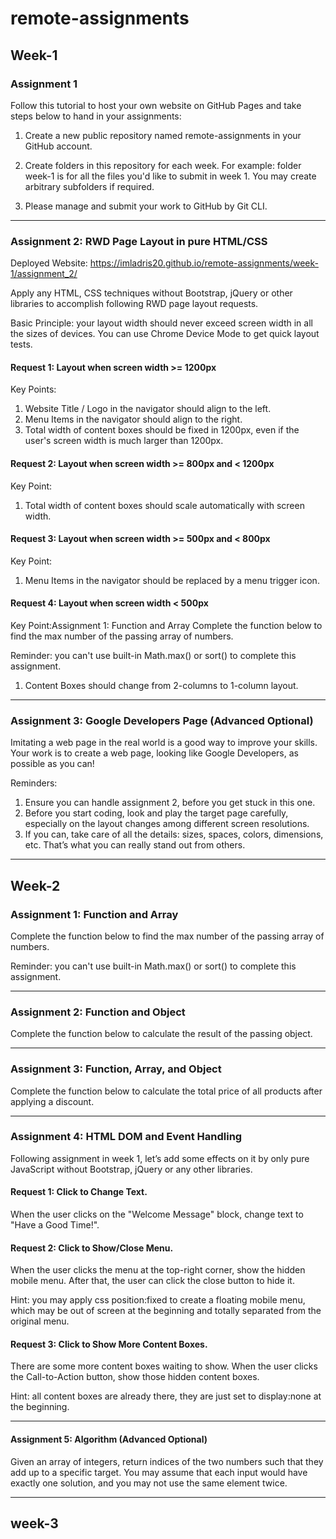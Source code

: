 # remote-assignments

## Week-1

### Assignment 1
Follow this tutorial to host your own website on GitHub Pages and take steps below to hand
in your assignments:
1. Create a new public repository named remote-assignments in your GitHub account.
2. Create folders in this repository for each week. For example: folder week-1 is for all
the files you'd like to submit in week 1. You may create arbitrary subfolders if required.

3. Please manage and submit your work to GitHub by Git CLI.

---

### Assignment 2: RWD Page Layout in pure HTML/CSS
Deployed Website: https://imladris20.github.io/remote-assignments/week-1/assignment_2/

Apply any HTML, CSS techniques without Bootstrap, jQuery or other libraries to accomplish
following RWD page layout requests.

Basic Principle: your layout width should never exceed screen width in all the sizes of
devices. You can use Chrome Device Mode to get quick layout tests.

#### Request 1: Layout when screen width >= 1200px
Key Points:
1. Website Title / Logo in the navigator should align to the left.
2. Menu Items in the navigator should align to the right.
3. Total width of content boxes should be fixed in 1200px, even if the user's screen
width is much larger than 1200px.

#### Request 2: Layout when screen width >= 800px and < 1200px
Key Point:
1. Total width of content boxes should scale automatically with screen width.

#### Request 3: Layout when screen width >= 500px and < 800px
Key Point:
1. Menu Items in the navigator should be replaced by a menu trigger icon.

#### Request 4: Layout when screen width < 500px
Key Point:Assignment 1: Function and Array
Complete the function below to find the max number of the passing array of numbers.

Reminder: you can't use built-in Math.max() or sort() to complete this assignment.
1. Content Boxes should change from 2-columns to 1-column layout.

---

### Assignment 3: Google Developers Page (Advanced Optional)
Imitating a web page in the real world is a good way to improve your skills. Your work is to
create a web page, looking like Google Developers, as possible as you can!

Reminders:
1. Ensure you can handle assignment 2, before you get stuck in this one.
2. Before you start coding, look and play the target page carefully, especially on the
layout changes among different screen resolutions.
3. If you can, take care of all the details: sizes, spaces, colors, dimensions, etc. That’s
what you can really stand out from others.

---

## Week-2

### Assignment 1: Function and Array

Complete the function below to find the max number of the passing array of numbers.

Reminder: you can't use built-in Math.max() or sort() to complete this assignment.

---

### Assignment 2: Function and Object
Complete the function below to calculate the result of the passing object.

---

### Assignment 3: Function, Array, and Object
Complete the function below to calculate the total price of all products after applying a
discount.

---

### Assignment 4: HTML DOM and Event Handling
Following assignment in week 1, let’s add some effects on it by only pure JavaScript without
Bootstrap, jQuery or any other libraries.

#### Request 1: Click to Change Text.
When the user clicks on the "Welcome Message" block, change text to "Have a Good
Time!".

#### Request 2: Click to Show/Close Menu.
When the user clicks the menu at the top-right corner, show the hidden mobile menu. After
that, the user can click the close button to hide it.

Hint: you may apply css position:fixed to create a floating mobile menu, which may be out of
screen at the beginning and totally separated from the original menu.

#### Request 3: Click to Show More Content Boxes.
There are some more content boxes waiting to show. When the user clicks the Call-to-Action
button, show those hidden content boxes.

Hint: all content boxes are already there, they are just set to display:none at the beginning.

---

#### Assignment 5: Algorithm (Advanced Optional)
Given an array of integers, return indices of the two numbers such that they add up to a
specific target. You may assume that each input would have exactly one solution, and you
may not use the same element twice.

---

## week-3